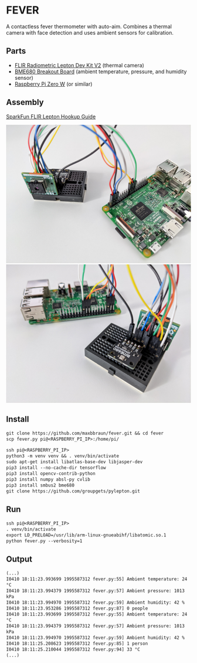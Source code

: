 # FEVER

A contactless fever thermometer with auto-aim. Combines a thermal camera with face detection and uses ambient sensors for calibration.

## Parts

- [FLIR Radiometric Lepton Dev Kit V2](https://www.sparkfun.com/products/15948) (thermal camera)
- [BME680 Breakout Board](https://www.sparkfun.com/products/15743) (ambient temperature, pressure, and humidity sensor)
- [Raspberry Pi Zero W](https://www.sparkfun.com/products/14277) (or similar)

## Assembly

[SparkFun FLIR Lepton Hookup Guide](https://learn.sparkfun.com/tutorials/flir-lepton-hookup-guide/all)

![breadboard front](breadboard-front.jpg)
![breadboard back](breadboard-back.jpg)

## Install

```
git clone https://github.com/maxbbraun/fever.git && cd fever
scp fever.py pi@<RASPBERRY_PI_IP>:/home/pi/
```

```
ssh pi@<RASPBERRY_PI_IP>
python3 -m venv venv && . venv/bin/activate
sudo apt-get install libatlas-base-dev libjasper-dev
pip3 install --no-cache-dir tensorflow
pip3 install opencv-contrib-python
pip3 install numpy absl-py cvlib
pip3 install smbus2 bme680
git clone https://github.com/groupgets/pylepton.git
```

## Run

```
ssh pi@<RASPBERRY_PI_IP>
. venv/bin/activate
export LD_PRELOAD=/usr/lib/arm-linux-gnueabihf/libatomic.so.1
python fever.py --verbosity=1
```

## Output

```
(...)
I0410 18:11:23.993699 1995587312 fever.py:55] Ambient temperature: 24 °C
I0410 18:11:23.994379 1995587312 fever.py:57] Ambient pressure: 1013 kPa
I0410 18:11:23.994970 1995587312 fever.py:59] Ambient humidity: 42 %
I0410 18:11:23.953286 1995587312 fever.py:87] 0 people
I0410 18:11:23.993699 1995587312 fever.py:55] Ambient temperature: 24 °C
I0410 18:11:23.994379 1995587312 fever.py:57] Ambient pressure: 1013 kPa
I0410 18:11:23.994970 1995587312 fever.py:59] Ambient humidity: 42 %
I0410 18:11:25.208623 1995587312 fever.py:85] 1 person
I0410 18:11:25.210044 1995587312 fever.py:94] 33 °C
(...)
```
